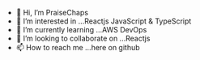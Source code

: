 - 👋 Hi, I’m PraiseChaps
- 👀 I’m interested in ...Reactjs JavaScript & TypeScript
- 🌱 I’m currently learning ...AWS DevOps
- 💞️ I’m looking to collaborate on ...Reactjs
- 📫 How to reach me ...here on github

<!---
PraiseChaps/PraiseChaps is a ✨ special ✨ repository because its `README.md` (this file) appears on your GitHub profile.
You can click the Preview link to take a look at your changes.
--->
